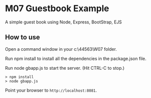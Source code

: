 # M07 Guestbook Example

A simple guest book using Node, Express, BootStrap, EJS

## How to use

Open a command window in your c:\44563\W07 folder.

Run npm install to install all the dependencies in the package.json file.

Run node gbapp.js to start the server.  (Hit CTRL-C to stop.)

```
> npm install
> node gbapp.js
```

Point your browser to `http://localhost:8081`.